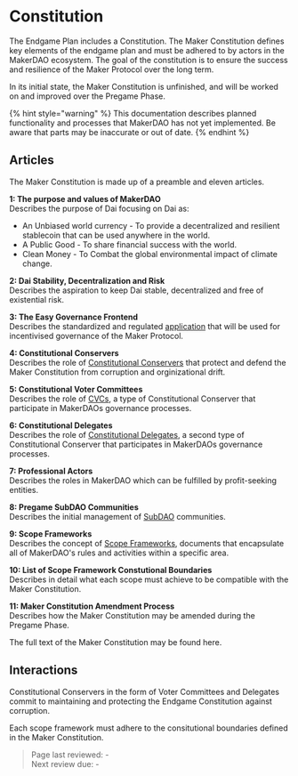 # Constitution

The Endgame Plan includes a Constitution. The Maker Constitution defines key elements of the endgame plan and must be adhered to by actors in the MakerDAO ecosystem. The goal of the constitution is to ensure the success and resilience of the Maker Protocol over the long term.

In its initial state, the Maker Constitution is unfinished, and will be worked on and improved over the Pregame Phase.

{% hint style="warning" %} This documentation describes planned functionality and processes that MakerDAO has not yet implemented. Be aware that parts may be inaccurate or out of date. {% endhint %}

## Articles

The Maker Constitution is made up of a preamble and eleven articles.

**1: The purpose and values of MakerDAO**  
Describes the purpose of Dai focusing on Dai as:
* An Unbiased world currency - To provide a decentralized and resilient stablecoin that can be used anywhere in the world.
* A Public Good - To share financial success with the world.
* Clean Money - To Combat the global environmental impact of climate change.

**2: Dai Stability, Decentralization and Risk**  
Describes the aspiration to keep Dai stable, decentralized and free of existential risk.

**3: The Easy Governance Frontend**  
Describes the standardized and regulated [application](easy-governance-frontend.md) that will be used for incentivised governance of the Maker Protocol.

**4: Constitutional Conservers**  
Describes the role of [Constitutional Conservers](constitutional-conservers) that protect and defend the Maker Constitution from corruption and orginizational drift.

**5: Constitutional Voter Committees**  
Describes the role of [CVCs](cvc.md), a type of Constitutional Conserver that participate in MakerDAOs governance processes.

**6: Constitutional Delegates**  
Describes the role of [Constitutional Delegates](delegates.md), a second type of Constitutional Conserver that participates in MakerDAOs governance processes.

**7: Professional Actors**  
Describes the roles in MakerDAO which can be fulfilled by profit-seeking entities.

**8: Pregame SubDAO Communities**  
Describes the initial management of [SubDAO](../subdaos/overview.md) communities.

**9: Scope Frameworks**  
Describes the concept of [Scope Frameworks](scopes-and-frameworks.md), documents that encapsulate all of MakerDAO's rules and activities within a specific area.

**10: List of Scope Framework Constutional Boundaries**  
Describes in detail what each scope must achieve to be compatible with the Maker Constitution.

**11: Maker Constitution Amendment Process**  
Describes how the Maker Constitution may be amended during the Pregame Phase.

The full text of the Maker Constitution may be found here.

## Interactions

Constitutional Conservers in the form of Voter Committees and Delegates commit to maintaining and protecting the Endgame Constitution against corruption.

Each scope framework must adhere to the consitutional boundaries defined in the Maker Constitution.

>Page last reviewed: -  
>Next review due: -  